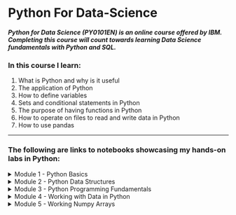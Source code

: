 # Python For Data-Science
***Python for Data Science (PY0101EN) is an online course offered by IBM. Completing this course will count towards learning Data Science fundamentals with Python and SQL.***

### In this course I learn:
1. What is Python and why is it useful
2. The application of Python 
3. How to define variables
4. Sets and conditional statements in Python
5. The purpose of having functions in Python
6. How to operate on files to read and write data in Python
7. How to use pandas

- - - - 
### The following are links to notebooks showcasing my hands-on labs in Python:
<details>
  <summary>Module 1 - Python Basics</summary>

* Introductory Python Code: 
https://gist.github.com/6e969cb1337af7eca8da6f4b1e44b4b5

* String Operations:
https://gist.github.com/fb25f4353e31cbd799949a6961d50921
</details>

<details>
<summary>Module 2 - Python Data Structures</summary>

* Tuples in Python:
https://gist.github.com/80df1fe07c06663debbc3d251ad7923c

* Lists in Python:
https://gist.github.com/f0b2fabe7fb248b09ac130438eb12a39

* From Lists to Set:
https://gist.github.com/c7e018f22bae7d2ab054dfe68b8cd2b3

* Sets in Python:
https://gist.github.com/08cb1544a1891bb06df3c9128469f25a

* Dictionaries:
https://gist.github.com/5b199bdc9af5e19c9471c4258db4929d
</details>

<details>
<summary>Module 3 - Python Programming Fundamentals</summary>
  
* Introduction to Conditions and Branching:
https://gist.github.com/91288c5282a03108f59e05d310cfe277

* Conditions and Branching:
https://gist.github.com/4a0c5062aefbc130f57f1a941046b1c4

* Introduction to Loops
https://gist.github.com/dc019f75da053c8bc112a8e832685de3

* Loops in Python:
https://gist.github.com/9f1fc083c9519eb6bc4e32126810926c

* Introduction to Functions:
https://gist.github.com/8961a8c1d69d08cdbe089bf0a21d7e1c

* Functions in Python
https://gist.github.com/fd344de74fb0e48ca1575b74a12d1373

* Introduction to Objects and Classes
https://gist.github.com/21f652d7ebb238802451d152b12b16e8

* Objects and Classes in Python
https://gist.github.com/0f23f926b2f1d2be9037ae6d58e2c874

* Exception Handling
https://gist.github.com/02569e7f8e1f1df98264205c9670f2a0


</details>

<details>
<summary>Module 4 - Working with Data in Python</summary>

* Reading Files in Python:
https://gist.github.com/e20bd1140e898b090422018eef91f4c6

* Write and Save Files in Python
https://gist.github.com/e126b6bea57b4a28b5680c87288f63e9

* Get to Know a Pandas Array 1
https://gist.github.com/5739b9c052f985b6048f8b814d8d4afb


* Get to Know a Pandas Array 2
https://gist.github.com/74f577dd424f4745b1ad3189af3b1091



</details>

<details>
<summary>Module 5 - Working Numpy Arrays</summary>
  
* Introduction to 1D Numpy Array
https://gist.github.com/30c0d7f36cc8002eecd4878895429d1d

* 1D Numpy in Python
https://gist.github.com/75545a54b7c876baae06bc3a8ae89e49

* Get to Know 2D Numpy Array
https://gist.github.com/256d87d4cabf737bfced834ef675fb45

* 2D Numpy in Python
https://gist.github.com/af6bd45c0cd216f3d8eeba56f7b845c1


</details>
